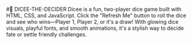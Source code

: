 #🎲 DICEE-THE-DECIDER
Dicee is a fun, two-player dice game built with HTML, CSS, and JavaScript. Click the "Refresh Me" button to roll the dice and see who wins—Player 1, Player 2, or it's a draw! With glowing dice visuals, playful fonts, and smooth animations, it's a stylish way to decide fate or settle friendly challenges.
